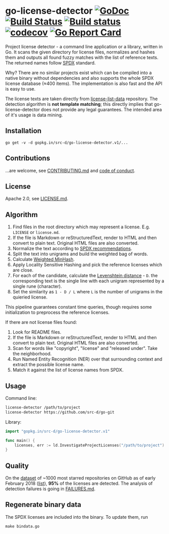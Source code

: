 # go-license-detector [![GoDoc](https://godoc.org/gopkg.in/src-d/go-license-detector.v1?status.svg)](http://godoc.org/gopkg.in/src-d/go-license-detector.v1) [![Build Status](https://travis-ci.org/src-d/go-license-detector.svg?branch=master)](https://travis-ci.org/src-d/go-license-detector) [![Build status](https://ci.appveyor.com/api/projects/status/bxixhg99ewcgc5i5?svg=true)](https://ci.appveyor.com/project/vmarkovtsev/go-license-detector) [![codecov](https://codecov.io/github/src-d/go-license-detector/coverage.svg)](https://codecov.io/gh/src-d/go-license-detector) [![Go Report Card](https://goreportcard.com/badge/github.com/src-d/go-license-detector)](https://goreportcard.com/report/github.com/src-d/go-license-detector)

Project license detector - a command line application or a library, written in Go.
It scans the given directory for license files, normalizes and hashes them and outputs
all found fuzzy matches with the list of reference texts.
The returned names follow [SPDX](https://spdx.org/licenses/) standard.

Why? There are no similar projects exist which can be compiled into a native binary without
dependencies and also supports the whole SPDX license database (≈400 items).
The implementation is also fast and the API is easy to use.

The license texts are taken directly from [license-list-data](https://github.com/spdx/license-list-data)
repository. The detection algorithm is **not template matching**;
this directly implies that go-license-detector does not provide any legal guarantees.
The intended area of it's usage is data mining.

## Installation

```
go get -v -d gopkg.in/src-d/go-license-detector.v1/...
```

## Contributions

...are welcome, see [CONTRIBUTING.md](CONTRIBUTING.md) and [code of conduct](CODE_OF_CONDUCT.md).

## License

Apache 2.0, see [LICENSE.md](LICENSE.md).

## Algorithm

1. Find files in the root directory which may represent a license. E.g. `LICENSE` or `license.md`.
2. If the file is Markdown or reStructuredText, render to HTML and then convert to plain text. Original HTML files are also converted.
3. Normalize the text according to [SPDX recommendations](https://spdx.org/spdx-license-list/matching-guidelines).
4. Split the text into unigrams and build the weighted bag of words.
5. Calculate [Weighted MinHash](https://static.googleusercontent.com/media/research.google.com/en//pubs/archive/36928.pdf).
6. Apply Locality Sensitive Hashing and pick the reference licenses which are close.
7. For each of the candidate, calculate the [Levenshtein distance](https://en.wikipedia.org/wiki/Levenshtein_distance) - `D`.
the corresponding text is the single line with each unigram represented by a single rune (character).
8. Set the similarity as `1 - D / L` where `L` is the number of unigrams in the quieried license.

This pipeline guarantees constant time queries, though requires some initialization to preprocess
the reference licenses.

If there are not license files found:

1. Look for README files.
2. If the file is Markdown or reStructuredText, render to HTML and then convert to plain text. Original HTML files are also converted.
3. Scan for words like "copyright", "license" and "released under". Take the neighborhood.
4. Run Named Entity Recognition (NER) over that surrounding context and extract the possible license name.
5. Match it against the list of license names from SPDX.

## Usage

Command line:

```bash
license-detector /path/to/project
license-detector https://github.com/src-d/go-git
```

Library:

```go
import "gopkg.in/src-d/go-license-detector.v1"

func main() {
	licenses, err := ld.InvestigateProjectLicenses("/path/to/project")
}
```

## Quality

On the [dataset](dataset.zip) of ~1000 most starred repositories on GitHub as of early February 2018
([list](dataset.projects.gz)), **95%** of the licenses are detected.
The analysis of detection failures is going in [FAILURES.md](FAILURES.md).

## Regenerate binary data

The SPDX licenses are included into the binary. To update them, run
```
make bindata.go
```


